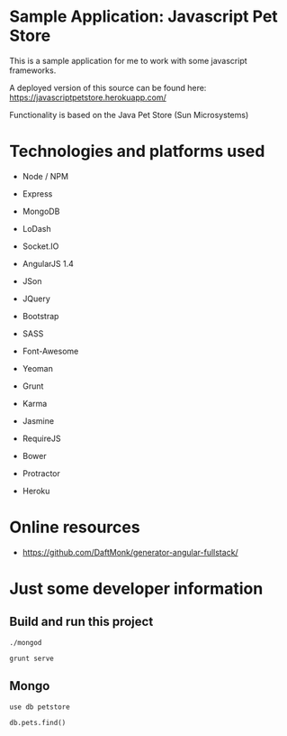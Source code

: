 # Sample Application: Javascript Pet Store

This is a sample application for me to work with some javascript frameworks.

A deployed version of this source can be found here: https://javascriptpetstore.herokuapp.com/

Functionality is based on the Java Pet Store (Sun Microsystems)

# Technologies and platforms used

- Node / NPM
- Express
- MongoDB
- LoDash
- Socket.IO

- AngularJS 1.4
- JSon
- JQuery
- Bootstrap
- SASS
- Font-Awesome

- Yeoman
- Grunt
- Karma
- Jasmine
- RequireJS
- Bower
- Protractor
- Heroku

# Online resources 

- https://github.com/DaftMonk/generator-angular-fullstack/

# Just some developer information

## Build and run this project

    ./mongod

    grunt serve
        
## Mongo

    use db petstore
    
    db.pets.find()
